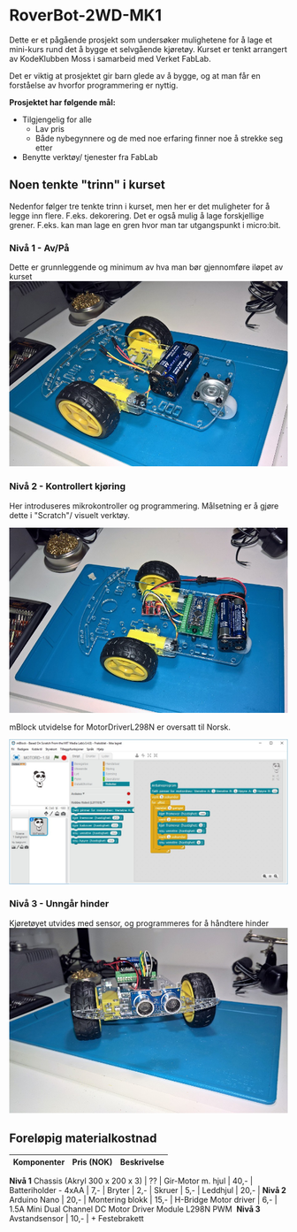 # RoverBot-2WD-MK1

Dette er et pågående prosjekt som undersøker mulighetene for å lage et mini-kurs rund det å bygge et selvgående kjøretøy. Kurset er tenkt arrangert av KodeKlubben Moss i samarbeid med Verket FabLab.

Det er viktig at prosjektet gir barn glede av å bygge, og at man får en forståelse av hvorfor programmering er nyttig.

__Prosjektet har følgende mål:__
*	Tilgjengelig for alle
    *	Lav pris
    *	Både nybegynnere og de med noe erfaring finner noe å strekke seg etter
*	Benytte verktøy/ tjenester fra FabLab

## Noen tenkte "trinn" i kurset
Nedenfor følger tre tenkte trinn i kurset, men her er det muligheter for å legge inn flere. F.eks. dekorering. Det er også mulig å lage forskjellige grener. F.eks. kan man lage en gren hvor man tar utgangspunkt i micro:bit.

### Nivå 1 - Av/På
Dette er grunnleggende og minimum av hva man bør gjennomføre iløpet av kurset
![](/images/Nivå1.jpg)

### Nivå 2 - Kontrollert kjøring
Her introduseres mikrokontroller og programmering. Målsetning er å gjøre dette i "Scratch"/ visuelt verktøy.

![](/images/Nivå2.jpg)


mBlock utvidelse for MotorDriverL298N er oversatt til Norsk.

![](/images/mBlockScreen1.jpg)

### Nivå 3 - Unngår hinder
Kjøretøyet utvides med sensor, og programmeres for å håndtere hinder
![](/images/Nivå3.jpg)


## Foreløpig materialkostnad

Komponenter                       | Pris (NOK) | Beskrivelse
:---------------------------------|------------:|:------------------------
__Nivå 1__
Chassis (Akryl  300 x 200 x 3)    |   ??        |
Gir-Motor m. hjul                 |  40,-       |
Batteriholder - 4xAA              |   7,-       |
Bryter                            |   2,-       |
Skruer                            |   5,-       |
Leddhjul                          |  20,-       | 
__Nivå 2__                        
Arduino Nano                      |  20,-       |
Montering blokk                   |  15,-       |
H-Bridge Motor driver             |   6,-       | 1.5A Mini Dual Channel DC Motor Driver Module L298N PWM 
__Nivå 3__
Avstandsensor                     |  10,-       | + Festebrakett
